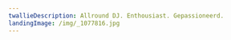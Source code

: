 ```yaml
---
twallieDescription: Allround DJ. Enthousiast. Gepassioneerd.
landingImage: /img/_1077816.jpg
---
```


